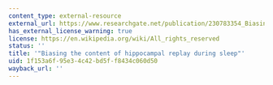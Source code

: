 ```yaml
---
content_type: external-resource
external_url: https://www.researchgate.net/publication/230783354_Biasing_the_content_of_hippocampal_replay_during_sleep
has_external_license_warning: true
license: https://en.wikipedia.org/wiki/All_rights_reserved
status: ''
title: '"Biasing the content of hippocampal replay during sleep"'
uid: 1f153a6f-95e3-4c42-bd5f-f8434c060d50
wayback_url: ''
---
```

